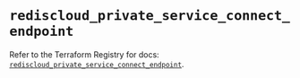 # `rediscloud_private_service_connect_endpoint`

Refer to the Terraform Registry for docs: [`rediscloud_private_service_connect_endpoint`](https://registry.terraform.io/providers/redislabs/rediscloud/2.7.0/docs/resources/private_service_connect_endpoint).
